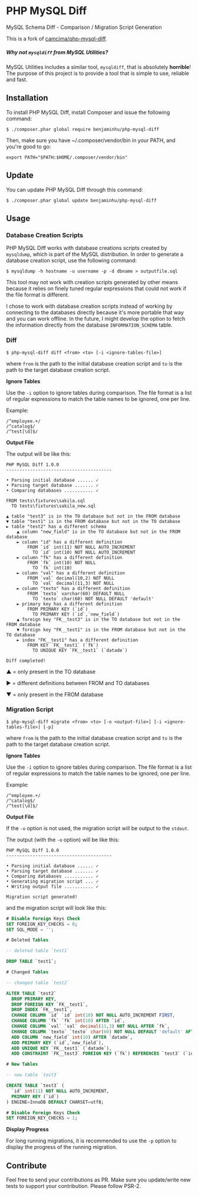 # PHP MySQL Diff
MySQL Schema Diff - Comparison / Migration Script Generation

This is a fork of [camcima/php-mysql-diff](https://github.com/camcima/php-mysql-diff).

##### Why not `mysqldiff` from MySQL Utilities?
MySQL Utilities includes a similar tool, `mysqldiff`, that is absolutely **horrible**! The purpose of this project is to provide a tool that is simple to use, reliable and fast.

## Installation

To install PHP MySQL Diff, install Composer and issue the following command:

```
$ ./composer.phar global require benjaminhu/php-mysql-diff
```

Then, make sure you have ~/.composer/vendor/bin in your PATH, and you're good to go:

```
export PATH="$PATH:$HOME/.composer/vendor/bin"
```

## Update

You can update PHP MySQL Diff through this command:

```
$ ./composer.phar global update benjaminhu/php-mysql-diff
```

## Usage

### Database Creation Scripts

PHP MySQL Diff works with database creations scripts created by `mysqldump`, which is part of the MySQL distribution. In order to generate a database creation script, use the following command:

```
$ mysqldump -h hostname -u username -p -d dbname > outputfile.sql
```

This tool may not work with creation scripts generated by other means because it relies on finely tuned regular expressions that could not work if the file format is different.

I chose to work with database creation scripts instead of working by connecting to the databases directly because it's more portable that way and you can work offline. In the future, I might develop the option to fetch the information directly from the database `INFORMATION_SCHEMA` table.

### Diff

```
$ php-mysql-diff diff <from> <to> [-i <ignore-tables-file>]
```

where `from` is the path to the initial database creation script and `to` is the path to the target database creation script.

**Ignore Tables**

Use the `-i` option to ignore tables during comparison. The file format is a list of regular expressions to match the table names to be ignored, one per line.

Example:
```
/^employee.+/
/^catalog$/
/^test[\d]$/
```

**Output File**

The output will be like this:

```
PHP MySQL Diff 1.0.0
----------------------------------------

• Parsing initial database ...... ✓
• Parsing target database ....... ✓
• Comparing databases ........... ✓

FROM tests\fixtures\sakila.sql
  TO tests\fixtures\sakila_new.sql

▲ table "test3" is in the TO database but not in the FROM database
▼ table "test1" is in the FROM database but not in the TO database
► table "test2" has a different schema
    ▲ column "new_field" is in the TO database but not in the FROM database
    ► column "id" has a different definition
        FROM `id` int(11) NOT NULL AUTO_INCREMENT
          TO `id` int(10) NOT NULL AUTO_INCREMENT
    ► column "fk" has a different definition
        FROM `fk` int(10) NOT NULL
          TO `fk` int(10)
    ► column "val" has a different definition
        FROM `val` decimal(10,2) NOT NULL
          TO `val` decimal(11,3) NOT NULL
    ► column "texto" has a different definition
        FROM `texto` varchar(60) DEFAULT NULL
          TO `texto` char(60) NOT NULL DEFAULT 'default'
    ► primary key has a different definition
        FROM PRIMARY KEY (`id`)
          TO PRIMARY KEY (`id`,`new_field`)
    ▲ foreign key "FK__test3" is in the TO database but not in the FROM database
    ▼ foreign key "FK__test1" is in the FROM database but not in the TO database
    ► index "FK__test1" has a different definition
        FROM KEY `FK__test1` (`fk`)
          TO UNIQUE KEY `FK__test1` (`datade`)

Diff completed!
```

▲ = only present in the TO database

► = different definitions between FROM and TO databases

▼ = only present in the FROM database

### Migration Script

```
$ php-mysql-diff migrate <from> <to> [-o <output-file>] [-i <ignore-tables-file>] [-p]
```

where `from` is the path to the initial database creation script and `to` is the path to the target database creation script.

**Ignore Tables**

Use the `-i` option to ignore tables during comparison. The file format is a list of regular expressions to match the table names to be ignored, one per line.

Example:
```
/^employee.+/
/^catalog$/
/^test[\d]$/
```

**Output File**

If the `-o` option is not used, the migration script will be output to the `stdout`. 

The output (with the `-o` option) will be like this:

```
PHP MySQL Diff 1.0.0
----------------------------------------

• Parsing initial database ...... ✓
• Parsing target database ....... ✓
• Comparing databases ........... ✓
• Generating migration script ... ✓
• Writing output file ........... ✓

Migration script generated!
```

and the migration script will look like this:

```sql
# Disable Foreign Keys Check
SET FOREIGN_KEY_CHECKS = 0;
SET SQL_MODE = '';

# Deleted Tables

-- deleted table `test1`

DROP TABLE `test1`;

# Changed Tables

-- changed table `test2`

ALTER TABLE `test2`
  DROP PRIMARY KEY,
  DROP FOREIGN KEY `FK__test1`,
  DROP INDEX `FK__test1`,
  CHANGE COLUMN `id` `id` int(10) NOT NULL AUTO_INCREMENT FIRST,
  CHANGE COLUMN `fk` `fk` int(10) AFTER `id`,
  CHANGE COLUMN `val` `val` decimal(11,3) NOT NULL AFTER `fk`,
  CHANGE COLUMN `texto` `texto` char(60) NOT NULL DEFAULT 'default' AFTER `val`,
  ADD COLUMN `new_field` int(10) AFTER `datade`,
  ADD PRIMARY KEY (`id`,`new_field`),
  ADD UNIQUE KEY `FK__test1` (`datade`),
  ADD CONSTRAINT `FK__test3` FOREIGN KEY (`fk`) REFERENCES `test3` (`id`);

# New Tables

-- new table `test3`

CREATE TABLE `test3` (
  `id` int(11) NOT NULL AUTO_INCREMENT,
  PRIMARY KEY (`id`)
) ENGINE=InnoDB DEFAULT CHARSET=utf8;

# Disable Foreign Keys Check
SET FOREIGN_KEY_CHECKS = 1;
```

**Display Progress**

For long running migrations, it is recommended to use the `-p` option to display the progress of the running migration.

## Contribute

Feel free to send your contributions as PR. Make sure you update/write new tests to support your contribution. Please follow PSR-2.



